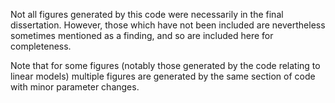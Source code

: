 Not all figures generated by this code were necessarily in the final dissertation.
However, those which have not been included are nevertheless sometimes mentioned as a finding, and so are included here for completeness.

Note that for some figures (notably those generated by the code relating to linear models) multiple figures are generated by the same section of code with minor parameter changes.
